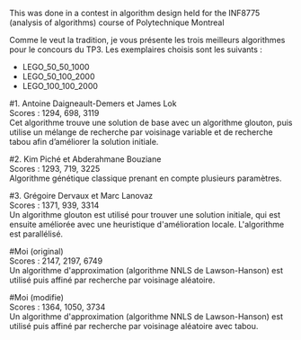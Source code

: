 This was done in a contest in algorithm design held for the INF8775 (analysis of algorithms) course of Polytechnique Montreal      



Comme le veut la tradition, je vous présente les trois meilleurs algorithmes pour le concours du TP3. Les exemplaires choisis sont les suivants :  
- LEGO_50_50_1000  
- LEGO_50_100_2000  
- LEGO_100_100_2000    


#1. Antoine Daigneault-Demers et James Lok  
Scores : 1294, 698, 3119  
Cet algorithme trouve une solution de base avec un algorithme glouton, puis utilise un mélange de recherche par voisinage variable et de recherche tabou afin d’améliorer la solution initiale.    


#2. Kim Piché et Abderahmane Bouziane  
Scores : 1293, 719, 3225  
Algorithme génétique classique prenant en compte plusieurs paramètres.    


#3. Grégoire Dervaux et Marc Lanovaz  
Scores : 1371, 939, 3314  
Un algorithme glouton est utilisé pour trouver une solution initiale, qui est ensuite améliorée avec une heuristique d'amélioration locale. L'algorithme est parallélisé.      


#Moi (original)  
Scores : 2147, 2197, 6749  
Un algorithme d'approximation (algorithme NNLS de Lawson-Hanson) est utilisé puis affiné par recherche par voisinage aléatoire.    

#Moi (modifie)  
Scores : 1364, 1050, 3734  
Un algorithme d'approximation (algorithme NNLS de Lawson-Hanson) est utilisé puis affiné par recherche par voisinage aléatoire avec tabou.  

